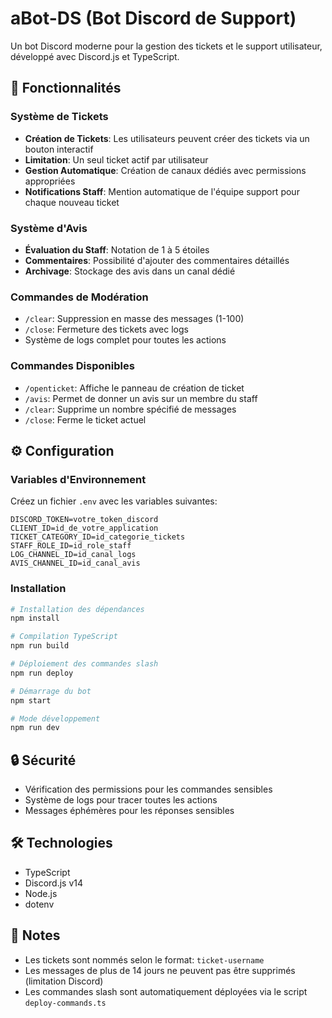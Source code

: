 # aBot-DS (Bot Discord de Support)

Un bot Discord moderne pour la gestion des tickets et le support utilisateur, développé avec Discord.js et TypeScript.

## 🌟 Fonctionnalités

### Système de Tickets
- **Création de Tickets**: Les utilisateurs peuvent créer des tickets via un bouton interactif
- **Limitation**: Un seul ticket actif par utilisateur
- **Gestion Automatique**: Création de canaux dédiés avec permissions appropriées
- **Notifications Staff**: Mention automatique de l'équipe support pour chaque nouveau ticket

### Système d'Avis
- **Évaluation du Staff**: Notation de 1 à 5 étoiles
- **Commentaires**: Possibilité d'ajouter des commentaires détaillés
- **Archivage**: Stockage des avis dans un canal dédié

### Commandes de Modération
- `/clear`: Suppression en masse des messages (1-100)
- `/close`: Fermeture des tickets avec logs
- Système de logs complet pour toutes les actions

### Commandes Disponibles
- `/openticket`: Affiche le panneau de création de ticket
- `/avis`: Permet de donner un avis sur un membre du staff
- `/clear`: Supprime un nombre spécifié de messages
- `/close`: Ferme le ticket actuel

## ⚙️ Configuration

### Variables d'Environnement
Créez un fichier `.env` avec les variables suivantes:
```env
DISCORD_TOKEN=votre_token_discord
CLIENT_ID=id_de_votre_application
TICKET_CATEGORY_ID=id_categorie_tickets
STAFF_ROLE_ID=id_role_staff
LOG_CHANNEL_ID=id_canal_logs
AVIS_CHANNEL_ID=id_canal_avis
```

### Installation
```bash
# Installation des dépendances
npm install

# Compilation TypeScript
npm run build

# Déploiement des commandes slash
npm run deploy

# Démarrage du bot
npm start

# Mode développement
npm run dev
```

## 🔒 Sécurité
- Vérification des permissions pour les commandes sensibles
- Système de logs pour tracer toutes les actions
- Messages éphémères pour les réponses sensibles

## 🛠️ Technologies
- TypeScript
- Discord.js v14
- Node.js
- dotenv

## 📝 Notes
- Les tickets sont nommés selon le format: `ticket-username`
- Les messages de plus de 14 jours ne peuvent pas être supprimés (limitation Discord)
- Les commandes slash sont automatiquement déployées via le script `deploy-commands.ts`